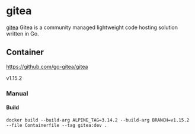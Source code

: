 # gitea

[gitea](https://gitea.io/en-us/)  Gitea is a community managed lightweight code hosting solution written in Go.

## Container

https://github.com/go-gitea/gitea

v1.15.2

### Manual

#### Build

```
docker build --build-arg ALPINE_TAG=3.14.2 --build-arg BRANCH=v1.15.2 --file Containerfile --tag gitea:dev .
```



 
